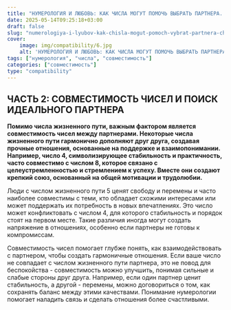 ```yaml
---
title: "НУМЕРОЛОГИЯ И ЛЮБОВЬ: КАК ЧИСЛА МОГУТ ПОМОЧЬ ВЫБРАТЬ ПАРТНЕРА. ЧАСТЬ 2"
date: 2025-05-14T09:25:18+03:00
draft: false
slug: "numerologiya-i-lyubov-kak-chisla-mogut-pomoch-vybrat-partnera-chast-2"
cover:
    image: img/compatibility/6.jpg
    alt: 'НУМЕРОЛОГИЯ И ЛЮБОВЬ: КАК ЧИСЛА МОГУТ ПОМОЧЬ ВЫБРАТЬ ПАРТНЕРА. ЧАСТЬ 2'
tags: ["нумерология", "числа", "совместимость"]
categories: ["совместимость"]
type: "compatibility"
---
```


## ЧАСТЬ 2: СОВМЕСТИМОСТЬ ЧИСЕЛ И ПОИСК ИДЕАЛЬНОГО ПАРТНЕРА

**Помимо числа жизненного пути, важным фактором является совместимость чисел между партнерами. Некоторые числа жизненного пути гармонично дополняют друг друга, создавая прочные отношения, основанные на поддержке и взаимопонимании. Например, число 4, символизирующее стабильность и практичность, часто совместимо с числом 8, которое связано с целеустремленностью и стремлением к успеху. Вместе они создают крепкий союз, основанный на общей мотивации и трудолюбии.**

Люди с числом жизненного пути 5 ценят свободу и перемены и часто наиболее совместимы с теми, кто обладает схожими интересами или может поддержать их потребность в новых впечатлениях. Это число может конфликтовать с числом 4, для которого стабильность и порядок стоят на первом месте. Такие различия иногда могут создать напряжение в отношениях, особенно если партнеры не готовы к компромиссам.

Совместимость чисел помогает глубже понять, как взаимодействовать с партнером, чтобы создать гармоничные отношения. Если ваше число не совпадает с числом жизненного пути партнера, это не повод для беспокойства - совместимость можно улучшить, понимая сильные и слабые стороны друг друга. Например, если один партнер ценит стабильность, а другой - перемены, можно договориться о том, как сохранять баланс между этими качествами. Понимание нумерологии помогает наладить связь и сделать отношения более счастливыми.

